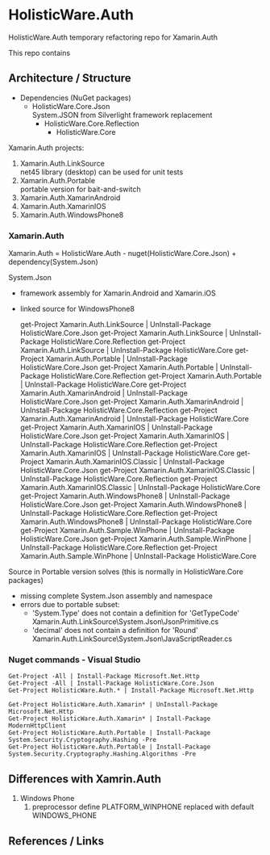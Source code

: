 # HolisticWare.Auth

HolisticWare.Auth temporary refactoring repo for Xamarin.Auth

This repo contains 

## Architecture / Structure

*	Dependencies (NuGet packages)		
	*	HolisticWare.Core.Json		
		System.JSON from Silverlight framework replacement
		*	HolisticWare.Core.Reflection		
			*	HolisticWare.Core

Xamarin.Auth projects:

1.	Xamarin.Auth.LinkSource		
	net45 library (desktop) can be used for unit tests
2.	Xamarin.Auth.Portable		
	portable version for bait-and-switch
3.	Xamarin.Auth.XamarinAndroid		
4.	Xamarin.Auth.XamarinIOS		
5.	Xamarin.Auth.WindowsPhone8		
	
			
### Xamarin.Auth

Xamarin.Auth = HolisticWare.Auth - nuget(HolisticWare.Core.Json) + dependency(System.Json)

System.Json	

*	framework assembly for Xamarin.Android and Xamarin.iOS		
*	linked source for WindowsPhone8			



	get-Project Xamarin.Auth.LinkSource			| UnInstall-Package 	HolisticWare.Core.Json
	get-Project Xamarin.Auth.LinkSource			| UnInstall-Package 	HolisticWare.Core.Reflection
	get-Project Xamarin.Auth.LinkSource			| UnInstall-Package 	HolisticWare.Core
	get-Project Xamarin.Auth.Portable			| UnInstall-Package 	HolisticWare.Core.Json
	get-Project Xamarin.Auth.Portable			| UnInstall-Package 	HolisticWare.Core.Reflection
	get-Project Xamarin.Auth.Portable			| UnInstall-Package 	HolisticWare.Core
	get-Project Xamarin.Auth.XamarinAndroid		| UnInstall-Package 	HolisticWare.Core.Json
	get-Project Xamarin.Auth.XamarinAndroid		| UnInstall-Package 	HolisticWare.Core.Reflection
	get-Project Xamarin.Auth.XamarinAndroid		| UnInstall-Package 	HolisticWare.Core
	get-Project Xamarin.Auth.XamarinIOS			| UnInstall-Package 	HolisticWare.Core.Json
	get-Project Xamarin.Auth.XamarinIOS			| UnInstall-Package 	HolisticWare.Core.Reflection
	get-Project Xamarin.Auth.XamarinIOS			| UnInstall-Package 	HolisticWare.Core
	get-Project Xamarin.Auth.XamarinIOS.Classic	| UnInstall-Package 	HolisticWare.Core.Json
	get-Project Xamarin.Auth.XamarinIOS.Classic	| UnInstall-Package 	HolisticWare.Core.Reflection
	get-Project Xamarin.Auth.XamarinIOS.Classic	| UnInstall-Package 	HolisticWare.Core
	get-Project Xamarin.Auth.WindowsPhone8		| UnInstall-Package 	HolisticWare.Core.Json
	get-Project Xamarin.Auth.WindowsPhone8		| UnInstall-Package 	HolisticWare.Core.Reflection
	get-Project Xamarin.Auth.WindowsPhone8		| UnInstall-Package 	HolisticWare.Core
	get-Project Xamarin.Auth.Sample.WinPhone	| UnInstall-Package 	HolisticWare.Core.Json
	get-Project Xamarin.Auth.Sample.WinPhone	| UnInstall-Package 	HolisticWare.Core.Reflection
	get-Project Xamarin.Auth.Sample.WinPhone	| UnInstall-Package 	HolisticWare.Core



Source in Portable version solves (this is normally in HolisticWare.Core packages)

*	missing complete System.Json assembly and namespace
*	errors due to portable subset:		
	*	'System.Type' does not contain a definition for 'GetTypeCode'			
		Xamarin.Auth.LinkSource\System.Json\JsonPrimitive.cs		
	*	'decimal' does not contain a definition for 'Round'			
		Xamarin.Auth.LinkSource\System.Json\JavaScriptReader.cs			





			
### Nuget commands - Visual Studio
			
	Get-Project -All | Install-Package Microsoft.Net.Http
	Get-Project -All | Install-Package HolisticWare.Core.Json
	Get-Project HolisticWare.Auth.* | Install-Package Microsoft.Net.Http
	
	Get-Project HolisticWare.Auth.Xamarin* | UnInstall-Package Microsoft.Net.Http
	Get-Project HolisticWare.Auth.Xamarin* | Install-Package ModernHttpClient
	Get-Project HolisticWare.Auth.Portable | Install-Package System.Security.Cryptography.Hashing -Pre
	Get-Project HolisticWare.Auth.Portable | Install-Package System.Security.Cryptography.Hashing.Algorithms -Pre

## Differences with Xamrin.Auth

1.	Windows Phone		
	1.	preprocessor define PLATFORM_WINPHONE replaced with default WINDOWS_PHONE
	
## References / Links